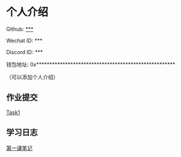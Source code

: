 <!---

1. 各位同学复制 `github_id` 文件夹，改名为自己的 github_id

   ```bash
   solidity_bootcamp$ cd members
   solidity_bootcamp/members$ cp -r github_id <Your Own Github_ID>
   ```

2. 自己文件夹内的内容可自由改写，此模板只作为示例
3. 请大家将内容提交到自己的文件夹下，不要改动他人内容
4. 不要删除 `github_id` 这个仓库

--->
# 个人介绍

Github: [***](https://github.com/***)

Wechat ID: ***

Discord ID: ***

钱包地址: 0x*****************************************************

（可以添加个人介绍）

## 作业提交

[Task1](Task.md#task-1)

## 学习日志

[第一课笔记](journal/1.md)
